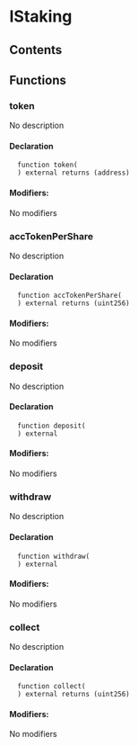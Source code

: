 # IStaking





## Contents
<!-- START doctoc -->
<!-- END doctoc -->




## Functions

### token
No description


#### Declaration
```solidity
  function token(
  ) external returns (address)
```

#### Modifiers:
No modifiers



### accTokenPerShare
No description


#### Declaration
```solidity
  function accTokenPerShare(
  ) external returns (uint256)
```

#### Modifiers:
No modifiers



### deposit
No description


#### Declaration
```solidity
  function deposit(
  ) external
```

#### Modifiers:
No modifiers



### withdraw
No description


#### Declaration
```solidity
  function withdraw(
  ) external
```

#### Modifiers:
No modifiers



### collect
No description


#### Declaration
```solidity
  function collect(
  ) external returns (uint256)
```

#### Modifiers:
No modifiers





